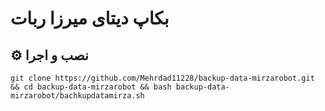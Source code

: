 # بکاپ دیتای میرزا ربات #

## ⚙️ نصب و اجرا

```
git clone https://github.com/Mehrdad11228/backup-data-mirzarobot.git && cd backup-data-mirzarobot && bash backup-data-mirzarobot/bachkupdatamirza.sh
